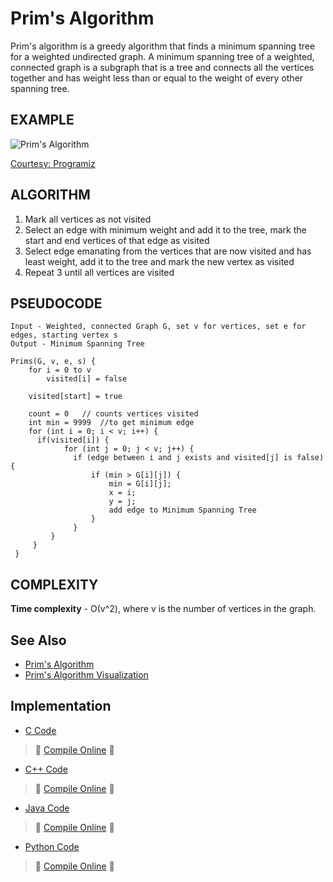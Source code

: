 # Prim's Algorithm

Prim's algorithm is a greedy algorithm that finds a minimum spanning tree for a weighted undirected graph. 
A minimum spanning tree of a weighted, connected graph is a subgraph that is a tree and connects all the vertices together and has weight less than or equal to the weight of every other spanning tree.

## EXAMPLE

![Prim's Algorithm](https://cdn.programiz.com/sites/tutorial2program/files/Prim%27s-algorithm.jpg)

[Courtesy: Programiz](https://www.programiz.com/dsa/prim-algorithm)

## ALGORITHM

1. Mark all vertices as not visited
2. Select an edge with minimum weight and add it to the tree, mark the start and end vertices of that edge as visited
3. Select edge emanating from the vertices that are now visited and has least weight, add it to the tree and mark the new vertex as visited
4. Repeat 3 until all vertices are visited

## PSEUDOCODE

```
Input - Weighted, connected Graph G, set v for vertices, set e for edges, starting vertex s
Output - Minimum Spanning Tree 

Prims(G, v, e, s) {
    for i = 0 to v
        visited[i] = false
        
    visited[start] = true
      
    count = 0   // counts vertices visited
    int min = 9999  //to get minimum edge
    for (int i = 0; i < v; i++) {
      if(visited[i]) {
            for (int j = 0; j < v; j++) {
              if (edge between i and j exists and visited[j] is false) {
                  if (min > G[i][j]) {
                      min = G[i][j];
                      x = i;
                      y = j;
                      add edge to Minimum Spanning Tree
                  }
              }
         }
     }
 }

```

## COMPLEXITY

**Time complexity**  - О(v^2), where v is the number of vertices in the graph. 

## See Also 

- [Prim's Algorithm](https://www.geeksforgeeks.org/prims-minimum-spanning-tree-mst-greedy-algo-5/)
- [Prim's Algorithm Visualization](https://www.cs.usfca.edu/~galles/visualization/Prim.html)


## Implementation

- [C Code](https://github.com/jainaman224/Algo_Ds_Notes/blob/master/Prims_Algorithm/Prims_Algorithm.c)
> :rocket: [Compile Online](https://repl.it/repls/LargeAngelicTrace) :rocket:

- [C++ Code](https://github.com/jainaman224/Algo_Ds_Notes/blob/master/Prims_Algorithm/Prims_Algorithm.cpp)
> :rocket: [Compile Online](https://repl.it/repls/MortifiedHilariousPixels) :rocket:

- [Java Code](https://github.com/jainaman224/Algo_Ds_Notes/blob/master/Prims_Algorithm/Prims_Algorithm.java)
> :rocket: [Compile Online](https://repl.it/repls/HoneydewInfiniteTechnician) :rocket:

- [Python Code](https://github.com/jainaman224/Algo_Ds_Notes/blob/master/Prims_Algorithm/Prims_Algorithm.py)
> :rocket: [Compile Online](https://repl.it/repls/FrontArtisticWebmaster) :rocket:
